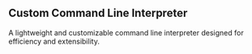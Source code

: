 ## Custom Command Line Interpreter
A lightweight and customizable command line interpreter designed for efficiency and extensibility. 
